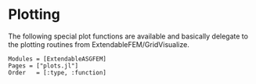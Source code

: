 # Plotting

The following special plot functions are available and
basically delegate to the plotting routines from ExtendableFEM/GridVisualize.

```@autodocs
Modules = [ExtendableASGFEM]
Pages = ["plots.jl"]
Order   = [:type, :function]
```